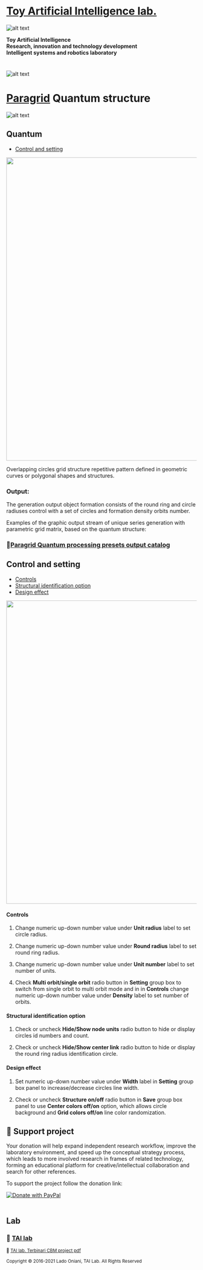 


 # [Toy Artificial Intelligence lab.](https://ladooniani.github.io/tailab/) 
 
 ![alt text](https://github.com/ladooniani/tailab/blob/master/assets/toy_artificial_intelligence_lab_logo.png)

**Toy Artificial Intelligence\
Research, innovation and technology development\
Intelligent systems and robotics laboratory**

#

![alt text](https://github.com/ladooniani/tailab/blob/master/assets/tai_lab_terbinari_cbm_project_logo.png)

# [Paragrid](https://github.com/Toy-Artificial-Intelligence-lab/paragrid-doc) Quantum structure

![alt text](https://github.com/ladooniani/resume-cv/blob/main/img/img10.jpg)

## Quantum

 - [Control and setting](#Control-and-setting)

<img src="https://github.com/Toy-Artificial-Intelligence-lab/paragrid-doc/blob/main/images/paragrid/paragrid-app-8.png" width="800">

Overlapping circles grid structure repetitive pattern defined in geometric curves or polygonal shapes and structures.

### Output:
 
The generation output object formation consists of the round ring and circle radiuses control with a set of circles and formation density orbits number.

Examples of the graphic output stream of unique series generation with parametric grid matrix, based on the quantum structure:
 
### 📌[Paragrid Quantum processing presets output catalog](https://github.com/Toy-Artificial-Intelligence-lab/paragrid-doc/blob/main/markups/paragrid-quantum-presets.md) 

## Control and setting

 - [Controls](#Controls)
 - [Structural identification option](#Structural-identification-option)
 - [Design effect](#Design-effect)

<img src="https://github.com/Toy-Artificial-Intelligence-lab/paragrid-doc/blob/main/images/paragrid/paragrid-app-9.png" width="800">

#### Controls

1. Change numeric up-down number value under **Unit radius** label to set circle radius.

2. Change numeric up-down number value under **Round radius** label to set round ring radius.

3. Change numeric up-down number value under **Unit number** label to set number of units.

4. Check **Multi orbit/single orbit** radio button in **Setting** group box to switch from single orbit to multi orbit mode and in in **Controls** change numeric up-down number value under **Density** label to set number of orbits.

 #### Structural identification option

1. Check or uncheck **Hide/Show node units** radio button to hide or display circles id numbers and count.

2. Check or uncheck **Hide/Show center link** radio button to hide or display the round ring radius identification circle.

#### Design effect

1. Set numeric up-down number value under **Width** label in **Setting** group box panel to increase/decrease circles line width.

2. Check or uncheck **Structure on/off** radio button in **Save** group box panel to use **Center colors off/on** option, which allows circle background and **Grid colors off/on** line color randomization.

## 💖 Support project

Your donation will help expand independent research workflow, improve the laboratory environment, and speed up the conceptual strategy process, which leads to more involved research in frames of related technology, forming an educational platform for creative/intellectual collaboration and search for other references.

To support the project follow the donation link: 

<a href="https://www.paypal.com/cgi-bin/webscr?cmd=_s-xclick&hosted_button_id=GRGH6SL9EL72U">
  <img src="https://www.paypalobjects.com/en_US/i/btn/btn_donate_SM.gif" alt="Donate with PayPal" /><br><br>
</a>

## Lab

### 🔬 [TAI lab](https://ladooniani.github.io/tailab/) 

<sub>📃 [TAI lab. Terbinari CBM project pdf](https://github.com/ladooniani/tailab/blob/master/docs/tai.pdf)<sub>

<sub>Copyright © 2016-2021 Lado Oniani, TAI Lab. All Rights Reserved<sub>

